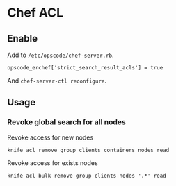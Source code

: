 # Chef ACL


## Enable

Add to `/etc/opscode/chef-server.rb`.
```
opscode_erchef['strict_search_result_acls'] = true
```

And `chef-server-ctl reconfigure`.


## Usage

### Revoke global search for all nodes

Revoke access for new nodes
```
knife acl remove group clients containers nodes read
```

Revoke access for exists nodes
```
knife acl bulk remove group clients nodes '.*' read
```

